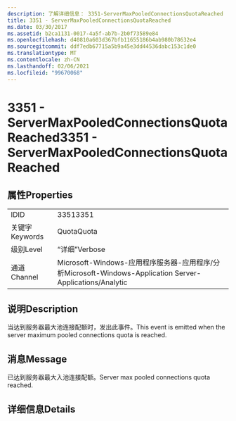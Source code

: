 ```yaml
---
description: 了解详细信息： 3351-ServerMaxPooledConnectionsQuotaReached
title: 3351 - ServerMaxPooledConnectionsQuotaReached
ms.date: 03/30/2017
ms.assetid: b2ca1131-0017-4a5f-ab7b-2b0f73589e84
ms.openlocfilehash: d40810a603d367bfb11655186b4ab980b78632e4
ms.sourcegitcommit: ddf7edb67715a5b9a45e3dd44536dabc153c1de0
ms.translationtype: MT
ms.contentlocale: zh-CN
ms.lasthandoff: 02/06/2021
ms.locfileid: "99670068"
---
```

# <a name="3351---servermaxpooledconnectionsquotareached"></a><span data-ttu-id="924ef-103">3351 - ServerMaxPooledConnectionsQuotaReached</span><span class="sxs-lookup"><span data-stu-id="924ef-103">3351 - ServerMaxPooledConnectionsQuotaReached</span></span>

## <a name="properties"></a><span data-ttu-id="924ef-104">属性</span><span class="sxs-lookup"><span data-stu-id="924ef-104">Properties</span></span>  
  
|||  
|-|-|  
|<span data-ttu-id="924ef-105">ID</span><span class="sxs-lookup"><span data-stu-id="924ef-105">ID</span></span>|<span data-ttu-id="924ef-106">3351</span><span class="sxs-lookup"><span data-stu-id="924ef-106">3351</span></span>|  
|<span data-ttu-id="924ef-107">关键字</span><span class="sxs-lookup"><span data-stu-id="924ef-107">Keywords</span></span>|<span data-ttu-id="924ef-108">Quota</span><span class="sxs-lookup"><span data-stu-id="924ef-108">Quota</span></span>|  
|<span data-ttu-id="924ef-109">级别</span><span class="sxs-lookup"><span data-stu-id="924ef-109">Level</span></span>|<span data-ttu-id="924ef-110">“详细”</span><span class="sxs-lookup"><span data-stu-id="924ef-110">Verbose</span></span>|  
|<span data-ttu-id="924ef-111">通道</span><span class="sxs-lookup"><span data-stu-id="924ef-111">Channel</span></span>|<span data-ttu-id="924ef-112">Microsoft-Windows-应用程序服务器-应用程序/分析</span><span class="sxs-lookup"><span data-stu-id="924ef-112">Microsoft-Windows-Application Server-Applications/Analytic</span></span>|  
  
## <a name="description"></a><span data-ttu-id="924ef-113">说明</span><span class="sxs-lookup"><span data-stu-id="924ef-113">Description</span></span>  

 <span data-ttu-id="924ef-114">当达到服务器最大池连接配额时，发出此事件。</span><span class="sxs-lookup"><span data-stu-id="924ef-114">This event is emitted when the server maximum pooled connections quota is reached.</span></span>  
  
## <a name="message"></a><span data-ttu-id="924ef-115">消息</span><span class="sxs-lookup"><span data-stu-id="924ef-115">Message</span></span>  

 <span data-ttu-id="924ef-116">已达到服务器最大入池连接配额。</span><span class="sxs-lookup"><span data-stu-id="924ef-116">Server max pooled connections quota reached.</span></span>  
  
## <a name="details"></a><span data-ttu-id="924ef-117">详细信息</span><span class="sxs-lookup"><span data-stu-id="924ef-117">Details</span></span>
